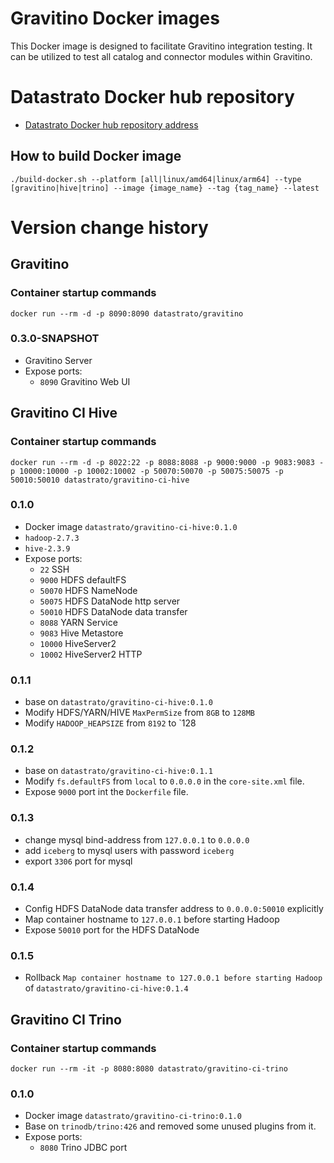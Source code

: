 <!--
  Copyright 2023 Datastrato.
  This software is licensed under the Apache License version 2.
-->
# Gravitino Docker images
This Docker image is designed to facilitate Gravitino integration testing.
It can be utilized to test all catalog and connector modules within Gravitino.

# Datastrato Docker hub repository
- [Datastrato Docker hub repository address](https://hub.docker.com/r/datastrato)

## How to build Docker image
```
./build-docker.sh --platform [all|linux/amd64|linux/arm64] --type [gravitino|hive|trino] --image {image_name} --tag {tag_name} --latest
```

# Version change history

## Gravitino

### Container startup commands
```
docker run --rm -d -p 8090:8090 datastrato/gravitino
```

### 0.3.0-SNAPSHOT
- Gravitino Server
- Expose ports:
  - `8090` Gravitino Web UI

## Gravitino CI Hive

### Container startup commands
```
docker run --rm -d -p 8022:22 -p 8088:8088 -p 9000:9000 -p 9083:9083 -p 10000:10000 -p 10002:10002 -p 50070:50070 -p 50075:50075 -p 50010:50010 datastrato/gravitino-ci-hive
```

### 0.1.0
- Docker image `datastrato/gravitino-ci-hive:0.1.0`
- `hadoop-2.7.3`
- `hive-2.3.9`
- Expose ports:
  - `22` SSH
  - `9000` HDFS defaultFS
  - `50070` HDFS NameNode
  - `50075` HDFS DataNode http server
  - `50010` HDFS DataNode data transfer
  - `8088` YARN Service
  - `9083` Hive Metastore
  - `10000` HiveServer2
  - `10002` HiveServer2 HTTP

### 0.1.1
- base on `datastrato/gravitino-ci-hive:0.1.0`
- Modify HDFS/YARN/HIVE `MaxPermSize` from `8GB` to `128MB`
- Modify `HADOOP_HEAPSIZE` from `8192` to `128

### 0.1.2
- base on `datastrato/gravitino-ci-hive:0.1.1` 
- Modify `fs.defaultFS` from `local` to `0.0.0.0` in the `core-site.xml` file.
- Expose `9000` port int the `Dockerfile` file.

### 0.1.3
- change mysql bind-address from `127.0.0.1` to `0.0.0.0` 
- add `iceberg` to mysql users with password `iceberg`
- export `3306` port for mysql

### 0.1.4
- Config HDFS DataNode data transfer address to `0.0.0.0:50010` explicitly
- Map container hostname to `127.0.0.1` before starting Hadoop
- Expose `50010` port for the HDFS DataNode

### 0.1.5
- Rollback `Map container hostname to 127.0.0.1 before starting Hadoop` of `datastrato/gravitino-ci-hive:0.1.4`

## Gravitino CI Trino

### Container startup commands
```
docker run --rm -it -p 8080:8080 datastrato/gravitino-ci-trino
```

### 0.1.0
- Docker image `datastrato/gravitino-ci-trino:0.1.0`
- Base on `trinodb/trino:426` and removed some unused plugins from it.
- Expose ports:
  - `8080` Trino JDBC port